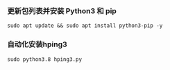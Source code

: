 ### 更新包列表并安装 Python3 和 pip
    sudo apt update && sudo apt install python3-pip -y

### 自动化安装hping3
    sudo python3.8 hping3.py
